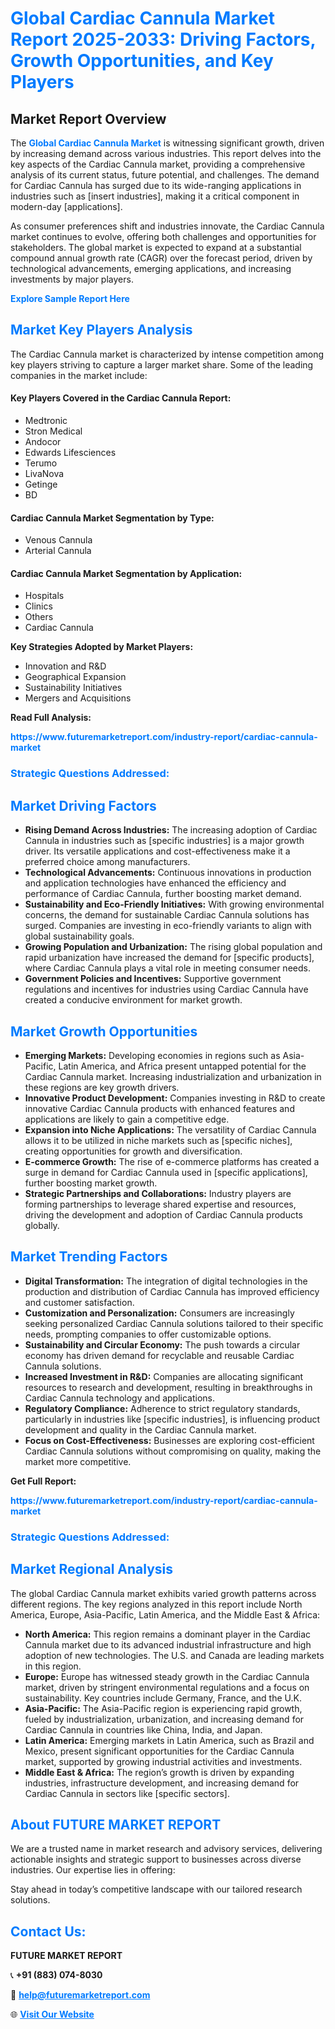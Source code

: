 <h1 style="color: #007BFF;">Global Cardiac Cannula Market Report 2025-2033: Driving Factors, Growth Opportunities, and Key Players</h1>

<section id="overview">
<h2>Market Report Overview</h2>
<p>The <a href="https://www.futuremarketreport.com/industry-report/cardiac-cannula-market" style="color: #007BFF; text-decoration: none;"><strong>Global Cardiac Cannula Market</strong></a> is witnessing significant growth, driven by increasing demand across various industries. This report delves into the key aspects of the Cardiac Cannula market, providing a comprehensive analysis of its current status, future potential, and challenges. The demand for Cardiac Cannula has surged due to its wide-ranging applications in industries such as [insert industries], making it a critical component in modern-day [applications].</p>
<p>As consumer preferences shift and industries innovate, the Cardiac Cannula market continues to evolve, offering both challenges and opportunities for stakeholders. The global market is expected to expand at a substantial compound annual growth rate (CAGR) over the forecast period, driven by technological advancements, emerging applications, and increasing investments by major players.</p>
</section>

<section id="overview">
<p><a href="https://www.futuremarketreport.com/request-sample/reportId=112500" style="color: #007BFF; text-decoration: none;"><strong>Explore Sample Report Here</strong></a></p>
</section>

<section id="key-players">
<h2 style="color: #007BFF;">Market Key Players Analysis</h2>
<p>The Cardiac Cannula market is characterized by intense competition among key players striving to capture a larger market share. Some of the leading companies in the market include:</p>
<h4>Key Players Covered in the Cardiac Cannula Report:</h4>
<ul><li>Medtronic</li><li>Stron Medical</li><li>Andocor</li><li>Edwards Lifesciences</li><li>Terumo</li><li>LivaNova</li><li>Getinge</li><li>BD</li></ul>
<h4>Cardiac Cannula Market Segmentation by Type:</h4>
<ul><li>Venous Cannula</li><li>Arterial Cannula</li></ul>

<h4>Cardiac Cannula Market Segmentation by Application:</h4>
<ul><li>Hospitals</li><li>Clinics</li><li>Others</li><li>Cardiac Cannula</li></ul>
<p><strong>Key Strategies Adopted by Market Players:</strong></p>
<ul>
<li>Innovation and R&D</li>
<li>Geographical Expansion</li>
<li>Sustainability Initiatives</li>
<li>Mergers and Acquisitions</li>
</ul>
</section>

<section>
<p><strong>Read Full Analysis: </strong></p><a href="https://www.futuremarketreport.com/industry-report/cardiac-cannula-market" style="color: #007BFF; text-decoration: none;"><strong>https://www.futuremarketreport.com/industry-report/cardiac-cannula-market</strong></a>
<h3 style="color: #007BFF;">Strategic Questions Addressed:</h3>
</section>

<section id="driving-factors">
<h2 style="color: #007BFF;">Market Driving Factors</h2>
<ul>
<li><strong>Rising Demand Across Industries:</strong> The increasing adoption of Cardiac Cannula in industries such as [specific industries] is a major growth driver. Its versatile applications and cost-effectiveness make it a preferred choice among manufacturers.</li>
<li><strong>Technological Advancements:</strong> Continuous innovations in production and application technologies have enhanced the efficiency and performance of Cardiac Cannula, further boosting market demand.</li>
<li><strong>Sustainability and Eco-Friendly Initiatives:</strong> With growing environmental concerns, the demand for sustainable Cardiac Cannula solutions has surged. Companies are investing in eco-friendly variants to align with global sustainability goals.</li>
<li><strong>Growing Population and Urbanization:</strong> The rising global population and rapid urbanization have increased the demand for [specific products], where Cardiac Cannula plays a vital role in meeting consumer needs.</li>
<li><strong>Government Policies and Incentives:</strong> Supportive government regulations and incentives for industries using Cardiac Cannula have created a conducive environment for market growth.</li>
</ul>
</section>

<section id="growth-opportunities">
<h2 style="color: #007BFF;">Market Growth Opportunities</h2>
<ul>
<li><strong>Emerging Markets:</strong> Developing economies in regions such as Asia-Pacific, Latin America, and Africa present untapped potential for the Cardiac Cannula market. Increasing industrialization and urbanization in these regions are key growth drivers.</li>
<li><strong>Innovative Product Development:</strong> Companies investing in R&D to create innovative Cardiac Cannula products with enhanced features and applications are likely to gain a competitive edge.</li>
<li><strong>Expansion into Niche Applications:</strong> The versatility of Cardiac Cannula allows it to be utilized in niche markets such as [specific niches], creating opportunities for growth and diversification.</li>
<li><strong>E-commerce Growth:</strong> The rise of e-commerce platforms has created a surge in demand for Cardiac Cannula used in [specific applications], further boosting market growth.</li>
<li><strong>Strategic Partnerships and Collaborations:</strong> Industry players are forming partnerships to leverage shared expertise and resources, driving the development and adoption of Cardiac Cannula products globally.</li>
</ul>
</section>

<section id="trending-factors">
<h2 style="color: #007BFF;">Market Trending Factors</h2>
<ul>
<li><strong>Digital Transformation:</strong> The integration of digital technologies in the production and distribution of Cardiac Cannula has improved efficiency and customer satisfaction.</li>
<li><strong>Customization and Personalization:</strong> Consumers are increasingly seeking personalized Cardiac Cannula solutions tailored to their specific needs, prompting companies to offer customizable options.</li>
<li><strong>Sustainability and Circular Economy:</strong> The push towards a circular economy has driven demand for recyclable and reusable Cardiac Cannula solutions.</li>
<li><strong>Increased Investment in R&D:</strong> Companies are allocating significant resources to research and development, resulting in breakthroughs in Cardiac Cannula technology and applications.</li>
<li><strong>Regulatory Compliance:</strong> Adherence to strict regulatory standards, particularly in industries like [specific industries], is influencing product development and quality in the Cardiac Cannula market.</li>
<li><strong>Focus on Cost-Effectiveness:</strong> Businesses are exploring cost-efficient Cardiac Cannula solutions without compromising on quality, making the market more competitive.</li>
</ul>
</section>

<section>
<p><strong>Get Full Report: </strong></p><a href="https://www.futuremarketreport.com/industry-report/cardiac-cannula-market" style="color: #007BFF; text-decoration: none;"><strong>https://www.futuremarketreport.com/industry-report/cardiac-cannula-market</strong></a>
<h3 style="color: #007BFF;">Strategic Questions Addressed:</h3>
</section>


<section id="regional-analysis">
<h2 style="color: #007BFF;">Market Regional Analysis</h2>
<p>The global Cardiac Cannula market exhibits varied growth patterns across different regions. The key regions analyzed in this report include North America, Europe, Asia-Pacific, Latin America, and the Middle East & Africa:</p>
<ul>
<li><strong>North America:</strong> This region remains a dominant player in the Cardiac Cannula market due to its advanced industrial infrastructure and high adoption of new technologies. The U.S. and Canada are leading markets in this region.</li>
<li><strong>Europe:</strong> Europe has witnessed steady growth in the Cardiac Cannula market, driven by stringent environmental regulations and a focus on sustainability. Key countries include Germany, France, and the U.K.</li>
<li><strong>Asia-Pacific:</strong> The Asia-Pacific region is experiencing rapid growth, fueled by industrialization, urbanization, and increasing demand for Cardiac Cannula in countries like China, India, and Japan.</li>
<li><strong>Latin America:</strong> Emerging markets in Latin America, such as Brazil and Mexico, present significant opportunities for the Cardiac Cannula market, supported by growing industrial activities and investments.</li>
<li><strong>Middle East & Africa:</strong> The region’s growth is driven by expanding industries, infrastructure development, and increasing demand for Cardiac Cannula in sectors like [specific sectors].</li>
</ul>
</section>

<footer>
<h2 style="color: #007BFF;">About FUTURE MARKET REPORT</h2>
<p>We are a trusted name in market research and advisory services, delivering actionable insights and strategic support to businesses across diverse industries. Our expertise lies in offering:</p>

<p>Stay ahead in today’s competitive landscape with our tailored research solutions.</p>

<h2 style="color: #007BFF;">Contact Us:</h2>
<p><strong>FUTURE MARKET REPORT</strong></p>
<p>📞 <strong>+91 (883) 074-8030</strong></p>
<p>📧 <strong><a href="mailto:help@futuremarketreport.com" style="color: #007BFF;">help@futuremarketreport.com</a></strong></p>
<p>🌐 <strong><a href="https://www.futuremarketreport.com/" style="color: #007BFF;">Visit Our Website</a></strong></p>
</footer>